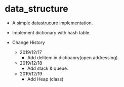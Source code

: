 # data_structure

- A simple datastrucure implementation.

- Implement dictionary with hash table.

- Change History
  - 2019/12/17
    - Add delitem in dictioanry(open addressing).
  - 2019/12/18
    - Add stack & queue.
  - 2019/12/19
    - Add Heap (class)

